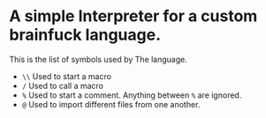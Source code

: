 # A simple Interpreter for a custom brainfuck language.

This is the list of symbols used by The language.
 - `\\` Used to start a macro
 - `/` Used to call a macro 
 - `%` Used to start a comment. Anything between `%` are ignored.
 - `@` Used to import different files from one another.
